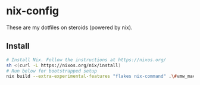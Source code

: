 # nix-config
These are my dotfiles on steroids (powered by nix).

## Install

```sh
# Install Nix. Follow the instructions at https://nixos.org/
sh <(curl -L https://nixos.org/nix/install)
# Run below for bootstrapped setup
nix build --extra-experimental-features "flakes nix-command" .\#vmw_mac
```
